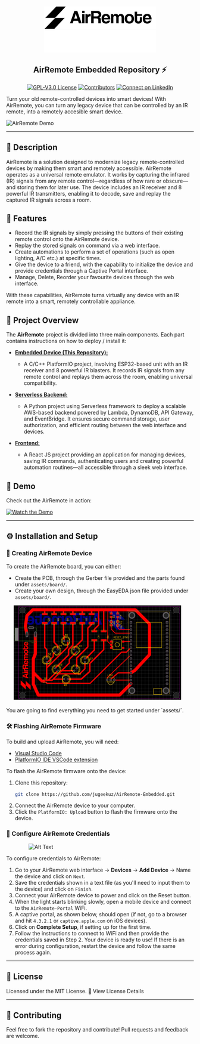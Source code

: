 <p align="center">
  <img width="300" src="assets/logo-black.png#gh-light-mode-only" alt="AirRemote Logo">
  <img width="300" src="assets/logo-white.png#gh-dark-mode-only" alt="AirRemote Logo">
</p>
<h2 align="center">AirRemote Embedded Repository ⚡</h2>
<p align="center">
    <a href="/LICENSE"><img alt="GPL-V3.0 License" src="https://img.shields.io/badge/License-GPLv3-orange.svg"></a>
    <a href="https://github.com/jugeekuz/AirRemote-Embedded/graphs/contributors"><img alt="Contributors" src="https://img.shields.io/github/contributors/jugeekuz/AirRemote-Embedded?color=green"></a>
    <a href="https://www.linkedin.com/in/anastasiosdiamantis"><img alt="Connect on LinkedIn" src="https://img.shields.io/badge/Connect%20on-LinkedIn-blue.svg"></a>
</p>

Turn your old remote-controlled devices into smart devices! With AirRemote, you can turn any legacy device that can be controlled by an IR remote, into a remotely accesible smart device.

![AirRemote Demo]()


--- 
## 📝  Description


AirRemote is a solution designed to modernize legacy remote-controlled devices by making them smart and remotely accessible. AirRemote operates as a universal remote emulator. It works by capturing the infrared (IR) signals from any remote control—regardless of how rare or obscure—and storing them for later use. The device includes an IR receiver and 8 powerful IR transmitters, enabling it to decode, save and replay the captured IR signals across a room.

## 🔧 Features 
- Record the IR signals by simply pressing the buttons of their existing remote control onto the AirRemote device.
- Replay the stored signals on command via a web interface.
- Create automations to perform a set of operations (such as open lighting, A/C etc.) at specific times.
- Give the device to a friend, with the capability to initialize the device and provide credentials through a Captive Portal interface.
- Manage, Delete, Reorder your favourite devices through the web interface.

With these capabilities, AirRemote turns virtually any device with an IR remote into a smart, remotely controllable appliance.

## 🌟 Project Overview

The **AirRemote** project is divided into three main components. Each part contains instructions on how to deploy / install it:

- [**Embedded Device (This Repository):**](https://github.com/jugeekuz/AirRemote-Embedded) 
    - A C/C++ PlatformIO project, involving ESP32-based unit with an IR receiver and 8 powerful IR blasters. It records IR signals from any remote control and replays them across the room, enabling universal compatibility.
    
- [**Serverless Backend:**](https://github.com/jugeekuz/AirRemote-Backend) 
    - A Python project using Serverless framework to deploy a scalable AWS-based backend powered by Lambda, DynamoDB, API Gateway, and EventBridge. It ensures secure command storage, user authorization, and efficient routing between the web interface and devices.

- [**Frontend:**](https://github.com/jugeekuz/AirRemote-Frontend) 
    - A React JS project providing an application for managing devices, saving IR commands, authenticating users and creating powerful automation routines—all accessible through a sleek web interface.

## 🎥 Demo
Check out the AirRemote in action:

[![Watch the Demo]()](https://www.youtube.com/watch?v=example)

---

## ⚙️ Installation and Setup

### 🔨 Creating AirRemote Device

To create the AirRemote board, you can either:
- Create the PCB, through the Gerber file provided and the parts found under `assets/board/`.
- Create your own design, through the EasyEDA json file provided under `assets/board/`.
<div style="text-align:left; margin-left:20px;">
    <img src="./assets/pcb-sketch.png" alt="Alt Text" width="450">
</div>
<br/>
You are going to find everything you need to get started under `assets/`. 

### 🛠️ Flashing AirRemote Firmware
To build and upload AirRemote, you will need:
 - [Visual Studio Code](https://code.visualstudio.com/download)
 - [PlatformIO IDE VSCode extension](https://platformio.org/)
 <!-- - [AirRemote device built](#creating-air-remote) -->

To flash the AirRemote firmware onto the device:
 1. Clone this repository: 
    ```bash
    git clone https://github.com/jugeekuz/AirRemote-Embedded.git
    ```
 2. Connect the AirRemote device to your computer.
 3. Click the `PlatformIO: Upload` button to flash the firmware onto the device.

### 🔑 Configure AirRemote Credentials
<div style="text-align:left; margin-left:60px;">
    <img src="./assets/air-remote-wifi-setup.gif" alt="Alt Text" width="320">
</div>

To configure credentials to AirRemote:
 1. Go to your AirRemote web interface -> **Devices** -> **Add Device** -> Name the device and click on `Next`.
 2. Save the credentials shown in a text file (as you'll need to input them to the device) and click on `Finish`.
 3. Connect your AirRemote device to power and click on the Reset button.
 4. When the light starts blinking slowly, open a mobile device and connect to the `AirRemote-Portal` WiFi.
 5. A captive portal, as shown below, should open (if not, go to a browser and hit `4.3.2.1` or `captive.apple.com` on iOS devices).
 6. Click on **Complete Setup**, if setting up for the first time.
 7. Follow the instructions to connect to WiFi and then provide the credentials saved in Step 2.
Your device is ready to use!
If there is an error during configuration, restart the device and follow the same process again.

---

## 📜 License
Licensed under the MIT License.
🔗 View License Details 

---

## 🤝 Contributing
Feel free to fork the repository and contribute! Pull requests and feedback are welcome.

